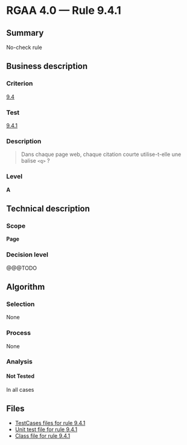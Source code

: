 # RGAA 4.0 — Rule 9.4.1

## Summary

No-check rule

## Business description

### Criterion

[9.4](https://www.numerique.gouv.fr/publications/rgaa-accessibilite/methode/criteres/#crit-9-4)

### Test

[9.4.1](https://www.numerique.gouv.fr/publications/rgaa-accessibilite/methode/criteres/#test-9-4-1)

### Description

> Dans chaque page web, chaque citation courte utilise-t-elle une balise `<q>` ?

### Level

**A**


## Technical description

### Scope

**Page**

### Decision level

@@@TODO


## Algorithm

### Selection

None

### Process

None

### Analysis

#### Not Tested

In all cases


## Files

- [TestCases files for rule 9.4.1](https://gitlab.com/asqatasun/Asqatasun/-/tree/v5/rules/rules-rgaa4.0/src/test/resources/testcases/rgaa40/Rgaa40Rule090401/)
- [Unit test file for rule 9.4.1](https://gitlab.com/asqatasun/Asqatasun/-/blob/v5/rules/rules-rgaa4.0/src/test/java/org/asqatasun/rules/rgaa40/Rgaa40Rule090401Test.java)
- [Class file for rule 9.4.1](https://gitlab.com/asqatasun/Asqatasun/-/blob/v5/rules/rules-rgaa4.0/src/main/java/org/asqatasun/rules/rgaa40/Rgaa40Rule090401.java)


